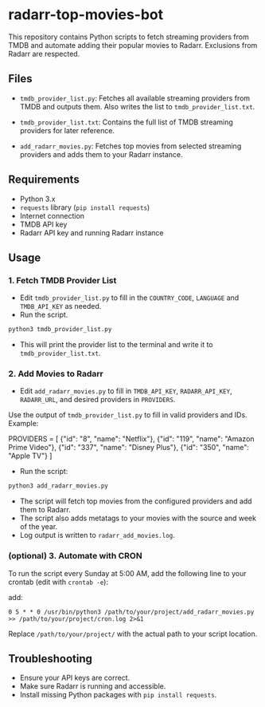 # radarr-top-movies-bot

This repository contains Python scripts to fetch streaming providers from TMDB and automate adding their popular movies to Radarr. Exclusions from Radarr are respected.

## Files

- `tmdb_provider_list.py`: 
    Fetches all available streaming providers from TMDB and outputs them. Also writes the list to `tmdb_provider_list.txt`.

- `tmdb_provider_list.txt`: 
    Contains the full list of TMDB streaming providers for later reference.

- `add_radarr_movies.py`: 
    Fetches top movies from selected streaming providers and adds them to your Radarr instance.

## Requirements
- Python 3.x
- `requests` library (`pip install requests`)
- Internet connection
- TMDB API key
- Radarr API key and running Radarr instance

## Usage

### 1. Fetch TMDB Provider List

- Edit `tmdb_provider_list.py` to fill in the `COUNTRY_CODE`, `LANGUAGE` and `TMDB_API_KEY` as needed.
- Run the script.

```bash
python3 tmdb_provider_list.py
```
- This will print the provider list to the terminal and write it to `tmdb_provider_list.txt`. 

### 2. Add Movies to Radarr

- Edit `add_radarr_movies.py` to fill in `TMDB_API_KEY`, `RADARR_API_KEY`, `RADARR_URL`, and desired providers in `PROVIDERS`. 

Use the output of `tmdb_provider_list.py` to fill in valid providers and IDs.
Example:

PROVIDERS = [
    {"id": "8", "name": "Netflix"},
    {"id": "119", "name": "Amazon Prime Video"},
    {"id": "337", "name": "Disney Plus"},
    {"id": "350", "name": "Apple TV"}
]

- Run the script:
```bash
python3 add_radarr_movies.py
```
- The script will fetch top movies from the configured providers and add them to Radarr.
- The script also adds metatags to your movies with the source and week of the year.
- Log output is written to `radarr_add_movies.log`.

### (optional) 3. Automate with CRON

To run the script every Sunday at 5:00 AM, add the following line to your crontab (edit with `crontab -e`):

add:

```
0 5 * * 0 /usr/bin/python3 /path/to/your/project/add_radarr_movies.py >> /path/to/your/project/cron.log 2>&1
```

Replace `/path/to/your/project/` with the actual path to your script location.

## Troubleshooting
- Ensure your API keys are correct.
- Make sure Radarr is running and accessible.
- Install missing Python packages with `pip install requests`.
